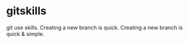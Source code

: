# gitskills
git use skills.
Creating a new branch is quick.
Creating a new branch is quick & simple.
